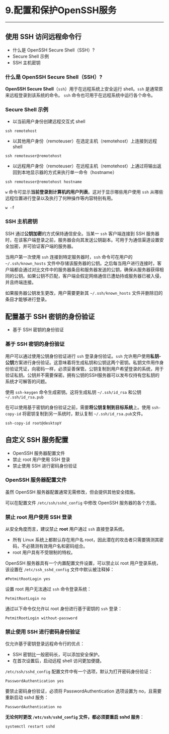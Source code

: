 # 9.配置和保护OpenSSH服务

---

## 使用 SSH 访问远程命令行

* 什么是 OpenSSH Secure Shell（SSH）?
* Secure Shell 示例
* SSH 主机密钥

### 什么是 OpenSSH Secure Shell（SSH）?

**OpenSSH Secure Shell**（`ssh`）用于在远程系统上安全运行 shell。`ssh` 是通常原来远程登录到该系统的命令。 `ssh` 命令也可用于在远程系统中运行各个命令。

### Secure Shell 示例

* 以当前用户身份创建远程交互式 shell

```
ssh remotehost
```

* 以其他用户身份（remoteuser）在选定主机（remotehost）上连接到远程 shell

```
ssh remoteuser@remotehost
```

* 以远程用户身份（remoteuser）在远程主机（remotehost）上通过将输出返回到本地显示器的方式来执行单一命令（hostname）

```
ssh remoteuser@remotehost hostname
```

`w` 命令可显示**当前登录到计算机的用户列表**。这对于显示哪些用户使用 `ssh` 从哪些远程位置进行登录以及执行了何种操作等内容特别有用。

```
w -f
```

### SSH 主机密钥

SSH 通过**公钥加密**的方式保持通信安全。当某一 `ssh` 客户端连接到 SSH 服务器时，在该客户端登录之前，服务器会向其发送公钥副本。可用于为通信渠道设置安全加密，并可验证客户端的服务器。

当用户第一次使用 `ssh` 连接到特定服务器时，`ssh` 命令可在用户的 `~/.ssh/known_hosts` 文件中存储该服务器的公钥。之后每当用户进行连接时，客户端都会通过对比文件中的服务器条目和服务器发送的公钥，确保从服务器获得相同的公钥。如果公钥不匹配，客户端会假定网络通信已遭劫持或服务器已被入侵，并且终端连接。

如果服务器公钥发生更改，用户需要更新其 `~/.ssh/known_hosts` 文件并删除旧的条目才能够进行登录。

## 配置基于 SSH 密钥的身份验证

* 基于 SSH 密钥的身份验证

### 基于 SSH 密钥的身份验证

用户可以通过使用公钥身份验证进行 `ssh` 登录身份验证。`ssh` 允许用户使用**私钥-公钥**方案进行身份验证。这意味着将生成私钥和公钥这两个密钥。私钥文件用作身份验证凭证，向密码一样，必须妥善保管。公钥复制到用户希望登录的系统，用于验证私钥。公钥并不需要保密。拥有公钥的SSH服务器可以发布仅持有您私钥的系统才可解答的问题。

使用 `ssh-keygen` 命令生成密钥。这将生成私钥 `~/.ssh/id_rsa` 和公钥 `~/.ssh/id_rsa.pub`

在可以使用基于密钥的身份验证之前，需要**将公钥复制到目标系统**上。使用 `ssh-copy-id` 将密钥复制到另一系统时，默认复制 `~/.ssh/id_rsa.pub`文件。

```
ssh-copy-id root@desktopY
```

## 自定义 SSH 服务配置

* OpenSSH 服务器配置文件
* 禁止 root 用户使用 SSH 登录
* 禁止使用 SSH 进行密码身份验证

### OpenSSH 服务器配置文件

虽然 OpenSSH 服务器配置通常无需修改，但会提供其他安全措施。

可以在配置文件 `/etc/ssh/sshd_config` 中修改 OpenSSH 服务器的各个方面。

### 禁止 root 用户使用 SSH 登录

从安全角度而言，建议禁止 **root** 用户通过 `ssh` 直接登录系统。

* 所有 Linux 系统上都默认存在用户名 root，因此潜在的攻击者只需要猜测其密码，不必猜测有效用户名和密码组合。
* root 用户具有不受限制的特权。

OpenSSH 服务器具有一个内置配置文件设置，可以禁止以 root 用户登录系统，该设置在 `/etc/ssh_sshd_config` 文件中默认被注释掉：

```
#PetmitRootLogin yes
```

设置 root 用户无法通过 `ssh` 命令登录系统：

```
PetmitRootLogin no
```

通过以下命令仅允许以 root 身份进行基于密钥的 `ssh` 登录：

```
PetmitRootLogin without-password
```

### 禁止使用 SSH 进行密码身份验证

仅允许基于密钥登录远程命令行的优点：

* SSH 密钥比一般密码长，可以添加安全保护。
* 在首次设置后，启动远程 shell 访问更加便捷。

`/etc/ssh/sshd_config` 配置文件中有一个选项，默认为打开密码身份验证：

```
PasswordAuthentication yes
```

要禁止密码身份验证，必须将 PasswordAuthentication 选项设置为 no，且需要重新启动 sshd 服务：

```
PasswordAuthentication no
```

**无论何时更改 `/etc/ssh/sshd_config` 文件，都必须要重启 sshd 服务**：

```
systemctl restart sshd
```
